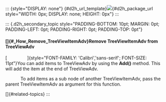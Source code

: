 ::: {style="DISPLAY: none"}
[](ms-xhelp:///?Id=d2h_url_template){#d2h_url_template}![](!package_url!){#d2h_package_url style="WIDTH: 0px; DISPLAY: none; HEIGHT: 0px"}
:::

::: {.d2h_secondary_topic style="PADDING-BOTTOM: 10pt; MARGIN: 0pt; PADDING-LEFT: 0pt; PADDING-RIGHT: 0pt; PADDING-TOP: 0pt"}
#### []{#_How_Remove_TreeViewItemAdv}Remove TreeViewItemAdv from TreeViewAdv

[                ]{style="FONT-FAMILY: 'Calibri','sans-serif'; FONT-SIZE: 11pt"}You can add items to TreeViewAdv by using the **Add()** method. This will add the item at the end of TreeViewAdv.

            To add items as a sub node of another TreeViewItemAdv, pass the parent TreeViewItemAdv as argument for this function.

[]{#related-topics}
:::
